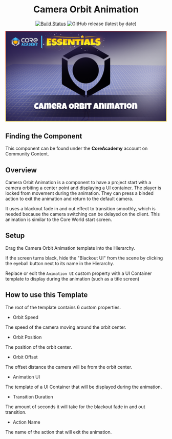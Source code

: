 <div align="center">

# Camera Orbit Animation

[![Build Status](https://github.com/ManticoreGamesInc/CC-Camera-Orbit-Animation/workflows/CI/badge.svg)](https://github.com/ManticoreGamesInc/CC-Camera-Orbit-Animation/actions/workflows/ci.yml?query=workflow%3ACI%29)
![GitHub release (latest by date)](https://img.shields.io/github/v/release/ManticoreGamesInc/CC-Camera-Orbit-Animation?style=plastic)

![Preview](/Screenshots/Main.png)

</div>

## Finding the Component

This component can be found under the **CoreAcademy** account on Community Content.

## Overview

Camera Orbit Animation is a component to have a project start with a camera orbiting a center point and displaying a UI container. The player is locked from movement during the animation. They can press a binded action to exit the animation and return to the default camera.

It uses a blackout fade in and out effect to transition smoothly, which is needed because the camera switching can be delayed on the client. This animation is similar to the Core World start screen.

## Setup

Drag the Camera Orbit Animation template into the Hierarchy.

If the screen turns black, hide the "Blackout UI" from the scene by clicking the eyeball button next to its name in the Hierarchy.

Replace or edit the `Animation UI` custom property with a UI Container template to display during the animation (such as a title screen)

## How to use this Template

The root of the template contains 6 custom properties.

- Orbit Speed

The speed of the camera moving around the orbit center.

- Orbit Position

The position of the orbit center.

- Orbit Offset

The offset distance the camera will be from the orbit center.

- Animation UI

The template of a UI Container that will be displayed during the animation.

- Transition Duration

The amount of seconds it will take for the blackout fade in and out transition.

- Action Name

The name of the action that will exit the animation.

